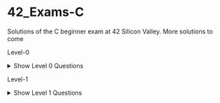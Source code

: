 # 42_Exams-C
Solutions of the C beginner exam at 42 Silicon Valley. More solutions to come

Level-0
<details>
    <summary>Show Level 0 Questions</summary>

| Problems/Subjects                                             | Code                                                  |
| --------------------------------------------------------      | :---------------------------------------------------: |
| [aff_a](level00/aff_a/subject.en.txt)                         | [:book:](level00/aff_a/aff_a.c)                       |
| [aff_first_param](level00/aff_first_param/subject.en.txt)     | [:book:](level00/aff_first_param/aff_first_param.c)   |
| [aff_last_param](level00/aff_last_param/subject.en.txt)       | [:book:](level00/aff_last_param/aff_last_param.c)     |
| [aff_z](level00/aff_z/subject.en.txt)                         | [:book:](level00/aff_z/aff_z.c)                       |
| [ft_countdown](level00/ft_countdown/subject.en.txt)           | [:book:](level00/ft_countdown/ft_countdown.c)         |
| [ft_print_numbers](level00/ft_print_numbers/subject.en.txt)   | [:book:](level00/ft_print_numbers/ft_print_numbers.c) |
| [maff_alpha](level00/maff_alpha/subject.en.txt)               | [:book:](level00/maff_alpha/maff_alpha1.c)            |
| [maff_revalpha](level00/maff_revalpha/subject.en.txt)         | [:book:](level00/maff_revalpha/maff_revalpha.c)       |
| [only_a](level00/only_a/subject.en.txt)                       | [:book:](level00/only_a/only_a.c)                     |
| [only_z](level00/only_z/subject.en.txt)                       | [:book:](level00/only_z/only_z.c)                     |

</details>

Level-1
<details>
    <summary>Show Level 1 Questions</summary>

|Problems/Subjects                                              | Code                                                     |
|---------------------------------------------------------------|:--------------------------------------------------------:|
|[first_word](level01/first_word/subject.en.txt)                |[:book:](level01/first_word/first_word.c)                 |
|[ft_strcpy](level01/ft_strcpy/subject.en.txt)                  |[:book:](level01/ft_strcpy/ft_strcpy.c)                   |
|[ft_swap](level01/ft_swap/subject.en.txt)                      |[:book:](level01/ft_swap/ft_swap.c)                       |
|[repeat_alpha](level01/repeat_alpha/subject.en.txt)            |[:book:](level01/repeat_alpha/repeat_alpha.c)             |
|[rev_print](level01/rev_print/subject.en.txt)                  |[:book:](level01/rev_print/rev_print.c)                   |
|[rot_13](level01/rot_13/subject.en.txt)                        |[:book:](level01/rot_13/rot_13.c)                         |
|[rotone](level01/rotone/subject.en.txt)                        |[:book:](level01/rotone/rotone.c)                         |
|[search_and_replace](level01/search_and_replace/subject.en.txt)|[:book:](level01/search_and_replace/search_and_replace0.c)|
|[ulstr](level01/ulstr/subject.en.txt)                          |[:book:](level01/ulstr/ulstr.c)                           |

</details>
